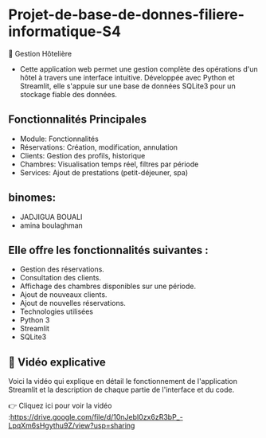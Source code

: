 # Projet-de-base-de-donnes-filiere-informatique-S4
🏨 Gestion Hôtelière
- Cette application web permet une gestion complète des opérations d'un hôtel à travers une interface intuitive. Développée avec Python et Streamlit, elle s'appuie sur une base de données SQLite3 pour un stockage fiable des données.

## Fonctionnalités Principales
- Module:	        Fonctionnalités
- Réservations:	  Création, modification, annulation
- Clients:	         Gestion des profils, historique
- Chambres:	       Visualisation temps réel, filtres par période
- Services:	        Ajout de prestations (petit-déjeuner, spa)

## binomes:
- JADJIGUA BOUALI
- amina boulaghman

## Elle offre les fonctionnalités suivantes :

- Gestion des réservations.
- Consultation des clients.
- Affichage des chambres disponibles sur une période.
- Ajout de nouveaux clients.
- Ajout de nouvelles réservations.
- Technologies utilisées
- Python 3 
- Streamlit
- SQLite3


## 🎥 Vidéo explicative
Voici la vidéo qui explique en détail le fonctionnement de l'application Streamlit et la description de chaque partie de l'interface et du code.

👉 Cliquez ici pour voir la vidéo :https://drive.google.com/file/d/10nJebI0zx6zR3bP_-LpqXm6sHgythu9Z/view?usp=sharing 
